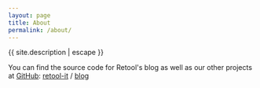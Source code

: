 ```yaml
---
layout: page
title: About
permalink: /about/
---
```


{{ site.description | escape }}

You can find the source code for Retool's blog as well as our other projects at [GitHub](https://github.com):
[retool-it](https://github.com/retool-it) /
[blog](https://github.com/retool-it/blog)
